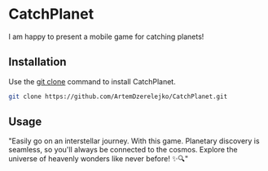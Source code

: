 # CatchPlanet
I am happy to present a mobile game for catching planets!
## Installation

Use the [git clone](https://github.com/git-guides/git-clone) command to install CatchPlanet.

```bash
git clone https://github.com/ArtemDzerelejko/CatchPlanet.git
```

## Usage
"Easily go on an interstellar journey. With this game. Planetary discovery is seamless, so you'll always be connected to the cosmos. Explore the universe of heavenly wonders like never before! ✨🔍"

